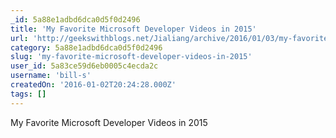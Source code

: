 ```yaml
---
_id: 5a88e1adbd6dca0d5f0d2496
title: 'My Favorite Microsoft Developer Videos in 2015'
url: 'http://geekswithblogs.net/Jialiang/archive/2016/01/03/my-favorite-microsoft-developer-videos-in-2015.aspx'
category: 5a88e1adbd6dca0d5f0d2496
slug: 'my-favorite-microsoft-developer-videos-in-2015'
user_id: 5a83ce59d6eb0005c4ecda2c
username: 'bill-s'
createdOn: '2016-01-02T20:24:28.000Z'
tags: []
---
```


My Favorite Microsoft Developer Videos in 2015
